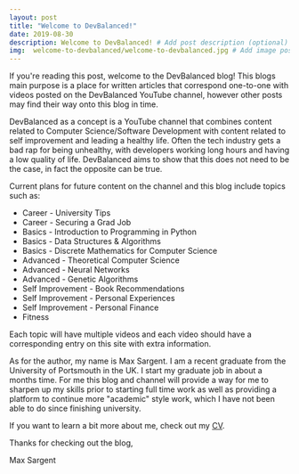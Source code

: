 ```yaml
---
layout: post
title: "Welcome to DevBalanced!"
date: 2019-08-30
description: Welcome to DevBalanced! # Add post description (optional)
img:  welcome-to-devbalanced/welcome-to-devbalanced.jpg # Add image post (optional)
---
```

If you're reading this post, welcome to the DevBalanced blog! This blogs main purpose is a place for written articles that correspond one-to-one with videos posted on the DevBalanced YouTube channel, however other posts may find their way onto this blog in time.

DevBalanced as a concept is a YouTube channel that combines content related to Computer Science/Software Development with content related to self improvement and leading a healthy life. Often the tech industry gets a bad rap for being unhealthy, with developers working long hours and having a low quality of life. DevBalanced aims to show that this does not need to be the case, in fact the opposite can be true.

Current plans for future content on the channel and this blog include topics such as:

* Career - University Tips
* Career - Securing a Grad Job
* Basics - Introduction to Programming in Python
* Basics - Data Structures & Algorithms
* Basics - Discrete Mathematics for Computer Science
* Advanced - Theoretical Computer Science
* Advanced - Neural Networks
* Advanced - Genetic Algorithms
* Self Improvement - Book Recommendations
* Self Improvement - Personal Experiences
* Self Improvement - Personal Finance
* Fitness

Each topic will have multiple videos and each video should have a corresponding entry on this site with extra information.

As for the author, my name is Max Sargent. I am a recent graduate from the University of Portsmouth in the UK. I start my graduate job in about a months time. For me this blog and channel will provide a way for me to sharpen up my skills prior to starting full time work as well as providing a platform to continue more "academic" style work, which I have not been able to do since finishing university.

If you want to learn a bit more about me, check out my [CV][cv-link].

Thanks for checking out the blog,

Max Sargent

[cv-link]: https://maxsargent.github.io